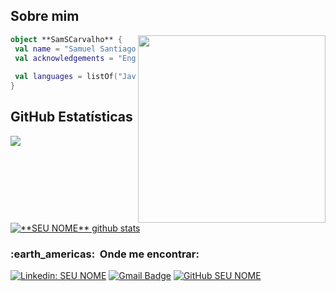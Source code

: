 ## Sobre mim

<img align="right" width="300" src="https://i2.wp.com/allhtaccess.info/wp-content/uploads/2018/03/programming.gif?fit=1281%2C716&ssl=1" />

```kotlin
object **SamSCarvalho** {
 val name = "Samuel Santiago de Carvalho"
 val acknowledgements = "Engenheiro de Software"
 
 val languages = listOf("Javascript", "Python", "React", "PHP") 
}
```

## **GitHub Estatísticas**

<a href="https://github.com/Gurupreet">
  <img align="center" src="https://github-readme-stats.vercel.app/api/top-langs/?username=SamSCarvalho&theme=dracula&hide_langs_below=1" />
</a>

<a href="https://github.com/Gurupreet">
 <img align="center" src="https://github-readme-stats.vercel.app/api?username=SamSCarvalho&show_icons=true&theme=dracula&line_height=27" alt="**SEU NOME** github stats"/>
</a>

<h3> :earth_americas: &nbsp;Onde me encontrar: </h3> 

[![Linkedin: SEU NOME](https://img.shields.io/badge/-samuelscarvalho-blue?style=flat-square&logo=Linkedin&logoColor=white&link=https://www.linkedin.com/in/samuel-scarvalho)](https://www.linkedin.com/in/samuel-scarvalho)
[![Gmail Badge](https://img.shields.io/badge/-sam.scarvalho17@gmail.com-006bed?style=flat-square&logo=Gmail&logoColor=white&link=mailto:sam.scarvalho17@gmail.com)](mailto:sam.scarvalho17@gmail.com)
[![GitHub SEU NOME]( https://img.shields.io/github/followers/SamSCarvalho?label=follow&style=social)](https://github.com/SamSCarvalho/SamSCarvalho)
